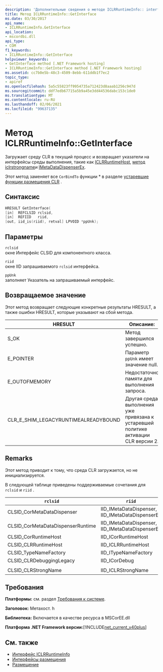 ```yaml
---
description: 'Дополнительные сведения о методе ICLRRuntimeInfo:: interface'
title: Метод ICLRRuntimeInfo::GetInterface
ms.date: 03/30/2017
api_name:
- ICLRRuntimeInfo.GetInterface
api_location:
- mscordbi.dll
api_type:
- COM
f1_keywords:
- ICLRRuntimeInfo::GetInterface
helpviewer_keywords:
- GetInterface method [.NET Framework hosting]
- ICLRRuntimeInfo::GetInterface method [.NET Framework hosting]
ms.assetid: cc7b0e5b-48c3-4509-8ebb-611ddb1f7ec2
topic_type:
- apiref
ms.openlocfilehash: 5a5c55823ff9954735a712423d8aaab1256c947d
ms.sourcegitcommit: ddf7edb67715a5b9a45e3dd44536dabc153c1de0
ms.translationtype: MT
ms.contentlocale: ru-RU
ms.lasthandoff: 02/06/2021
ms.locfileid: "99637135"
---
```

# <a name="iclrruntimeinfogetinterface-method"></a>Метод ICLRRuntimeInfo::GetInterface

Загружает среду CLR в текущий процесс и возвращает указатели на интерфейсы среды выполнения, такие как [ICLRRuntimeHost](iclrruntimehost-interface.md), [метод iclrstrongname](iclrstrongname-interface.md)и [IMetaDataDispenserEx](../metadata/imetadatadispenser-interface.md).  
  
 Этот метод заменяет все `CorBindTo` функции * в разделе [устаревшие функции размещения CLR](deprecated-clr-hosting-functions.md) .  
  
## <a name="syntax"></a>Синтаксис  
  
```cpp  
HRESULT GetInterface(  
[in]  REFCLSID rclsid,  
[in]  REFIID   riid,  
[out, iid_is(riid), retval] LPVOID *ppUnk);  
```  
  
## <a name="parameters"></a>Параметры  

 `rclsid`  
 окне Интерфейс CLSID для компонентного класса.  
  
 `riid`  
 окне IID запрашиваемого `rclsid` интерфейса.  
  
 `ppUnk`  
 заполняет Указатель на запрашиваемый интерфейс.  
  
## <a name="return-value"></a>Возвращаемое значение  

 Этот метод возвращает следующие конкретные результаты HRESULT, а также ошибки HRESULT, которые указывают на сбой метода.  
  
|HRESULT|Описание:|  
|-------------|-----------------|  
|S_OK|Метод завершился успешно.|  
|E_POINTER|Параметр `ppUnk` имеет значение null.|  
|E_OUTOFMEMORY|Недостаточно памяти для выполнения запроса.|  
|CLR_E_SHIM_LEGACYRUNTIMEALREADYBOUND|Другая среда выполнения уже привязана к устаревшей политике активации CLR версии 2.|  
  
## <a name="remarks"></a>Remarks  

 Этот метод приводит к тому, что среда CLR загружается, но не инициализируется.  
  
 В следующей таблице приведены поддерживаемые сочетания для `rclsid` и `riid` .  
  
|`rclsid`|`riid`|  
|--------------|------------|  
|CLSID_CorMetaDataDispenser|IID_IMetaDataDispenser, IID_IMetaDataDispenserEx|  
|CLSID_CorMetaDataDispenserRuntime|IID_IMetaDataDispenser, IID_IMetaDataDispenserEx|  
|CLSID_CorRuntimeHost|IID_ICorRuntimeHost|  
|CLSID_CLRRuntimeHost|IID_ICLRRuntimeHost|  
|CLSID_TypeNameFactory|IID_ITypeNameFactory|  
|CLSID_CLRDebuggingLegacy|IID_ICorDebug|  
|||  
|CLSID_CLRStrongName|IID_ICLRStrongName|  
  
## <a name="requirements"></a>Требования  

 **Платформы:** см. раздел [Требования к системе](../../get-started/system-requirements.md).  
  
 **Заголовок:** Метахост. h  
  
 **Библиотека:** Включается в качестве ресурса в MSCorEE.dll  
  
 **Платформа .NET Framework версии:**[!INCLUDE[net_current_v40plus](../../../../includes/net-current-v40plus-md.md)]  
  
## <a name="see-also"></a>См. также

- [Интерфейс ICLRRuntimeInfo](iclrruntimeinfo-interface.md)
- [Интерфейсы размещения](hosting-interfaces.md)
- [Размещение](index.md)
